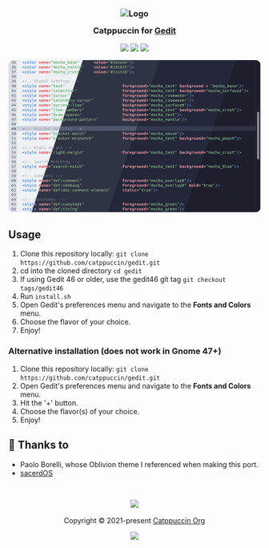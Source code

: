 <h3 align="center">
	<img src="https://raw.githubusercontent.com/catppuccin/catppuccin/main/assets/logos/exports/1544x1544_circle.png" width="100" alt="Logo"/><br/>
	<img src="https://raw.githubusercontent.com/catppuccin/catppuccin/main/assets/misc/transparent.png" height="30" width="0px"/>
	Catppuccin for <a href="https://wiki.gnome.org/Apps/Gedit">Gedit</a>
	<img src="https://raw.githubusercontent.com/catppuccin/catppuccin/main/assets/misc/transparent.png" height="30" width="0px"/>
</h3>

<p align="center">
	<a href="https://github.com/catppuccin/gedit/stargazers"><img src="https://img.shields.io/github/stars/catppuccin/gedit?colorA=363a4f&colorB=b7bdf8&style=for-the-badge"></a>
	<a href="https://github.com/catppuccin/gedit/issues"><img src="https://img.shields.io/github/issues/catppuccin/gedit?colorA=363a4f&colorB=f5a97f&style=for-the-badge"></a>
	<a href="https://github.com/catppuccin/gedit/contributors"><img src="https://img.shields.io/github/contributors/catppuccin/gedit?colorA=363a4f&colorB=a6da95&style=for-the-badge"></a>
</p>

<p align="center">
	<img src="https://raw.githubusercontent.com/catppuccin/gedit/master/assets/res.png"/>
</p>

## Usage

1. Clone this repository locally: ```git clone https://github.com/catppuccin/gedit.git``` 
2. cd into the cloned directory ``cd gedit``
3. If using Gedit 46 or older, use the gedit46 git tag ``git checkout tags/gedit46``
4. Run ``install.sh``
5. Open Gedit's preferences menu and navigate to the **Fonts and Colors** menu. 
6. Choose the flavor of your choice.
7. Enjoy!

### Alternative installation (does not work in Gnome 47+)
1. Clone this repository locally: ```git clone https://github.com/catppuccin/gedit.git```
2. Open Gedit's preferences menu and navigate to the **Fonts and Colors** menu.
3. Hit the '+' button.
4. Choose the flavor(s) of your choice.
5. Enjoy!

## 💝 Thanks to

- Paolo Borelli, whose Oblivion theme I referenced when making this port.
- [sacerdOS](https://github.com/sacerd-OS)

&nbsp;

<p align="center">
	<img src="https://raw.githubusercontent.com/catppuccin/catppuccin/main/assets/footers/gray0_ctp_on_line.svg?sanitize=true" />
</p>

<p align="center">
	Copyright &copy; 2021-present <a href="https://github.com/catppuccin" target="_blank">Catppuccin Org</a>
</p>

<p align="center">
	<a href="https://github.com/catppuccin/catppuccin/blob/main/LICENSE"><img src="https://img.shields.io/static/v1.svg?style=for-the-badge&label=License&message=MIT&logoColor=d9e0ee&colorA=363a4f&colorB=b7bdf8"/></a>
</p>
